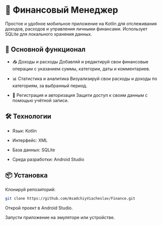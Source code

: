 # 📱 Финансовый Менеджер
Простое и удобное мобильное приложение на Kotlin для отслеживания доходов, расходов и управления личными финансами. Использует SQLite для локального хранения данных.

## 🚀 Основной функционал

- 📥 Доходы и расходы
Добавляй и редактируй свои финансовые операции с указанием суммы, категории, даты и комментариев.

- 📊 Статистика и аналитика
Визуализируй свои расходы и доходы по категориям, за выбранный период.

- 🔐 Регистрация и авторизация
Защити доступ к своим данным с помощью учётной записи.

## 🛠️ Технологии
 
- Язык: Kotlin

- Интерфейс: XML

- База данных: SQLite 

- Среда разработки: Android Studio

## 📦 Установка
Клонируй репозиторий:

```bash
git clone https://github.com/AsadchiyViacheslav/Finance.git
```

Открой проект в Android Studio.

Запусти приложение на эмуляторе или устройстве.